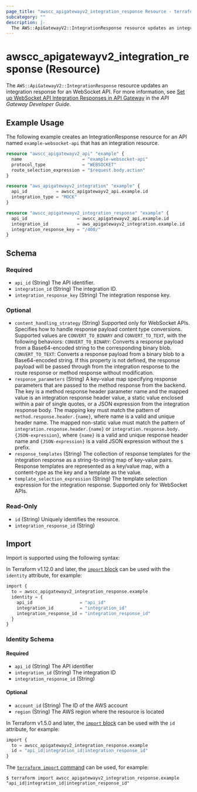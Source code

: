 ```yaml
---
page_title: "awscc_apigatewayv2_integration_response Resource - terraform-provider-awscc"
subcategory: ""
description: |-
  The AWS::ApiGatewayV2::IntegrationResponse resource updates an integration response for an WebSocket API. For more information, see Set up WebSocket API Integration Responses in API Gateway https://docs.aws.amazon.com/apigateway/latest/developerguide/apigateway-websocket-api-integration-responses.html in the API Gateway Developer Guide.
---
```


# awscc_apigatewayv2_integration_response (Resource)

The ``AWS::ApiGatewayV2::IntegrationResponse`` resource updates an integration response for an WebSocket API. For more information, see [Set up WebSocket API Integration Responses in API Gateway](https://docs.aws.amazon.com/apigateway/latest/developerguide/apigateway-websocket-api-integration-responses.html) in the *API Gateway Developer Guide*.

## Example Usage

The following example creates an IntegrationResponse resource for an API named `example-websocket-api` that has an integration resource.

```terraform
resource "awscc_apigatewayv2_api" "example" {
  name                       = "example-websocket-api"
  protocol_type              = "WEBSOCKET"
  route_selection_expression = "$request.body.action"
}

resource "aws_apigatewayv2_integration" "example" {
  api_id           = awscc_apigatewayv2_api.example.id
  integration_type = "MOCK"
}

resource "awscc_apigatewayv2_integration_response" "example" {
  api_id                   = awscc_apigatewayv2_api.example.id
  integration_id           = aws_apigatewayv2_integration.example.id
  integration_response_key = "/400/"
}
```

<!-- schema generated by tfplugindocs -->
## Schema

### Required

- `api_id` (String) The API identifier.
- `integration_id` (String) The integration ID.
- `integration_response_key` (String) The integration response key.

### Optional

- `content_handling_strategy` (String) Supported only for WebSocket APIs. Specifies how to handle response payload content type conversions. Supported values are ``CONVERT_TO_BINARY`` and ``CONVERT_TO_TEXT``, with the following behaviors:
  ``CONVERT_TO_BINARY``: Converts a response payload from a Base64-encoded string to the corresponding binary blob.
  ``CONVERT_TO_TEXT``: Converts a response payload from a binary blob to a Base64-encoded string.
 If this property is not defined, the response payload will be passed through from the integration response to the route response or method response without modification.
- `response_parameters` (String) A key-value map specifying response parameters that are passed to the method response from the backend. The key is a method response header parameter name and the mapped value is an integration response header value, a static value enclosed within a pair of single quotes, or a JSON expression from the integration response body. The mapping key must match the pattern of ``method.response.header.{name}``, where name is a valid and unique header name. The mapped non-static value must match the pattern of ``integration.response.header.{name}`` or ``integration.response.body.{JSON-expression}``, where ``{name}`` is a valid and unique response header name and ``{JSON-expression}`` is a valid JSON expression without the ``$`` prefix.
- `response_templates` (String) The collection of response templates for the integration response as a string-to-string map of key-value pairs. Response templates are represented as a key/value map, with a content-type as the key and a template as the value.
- `template_selection_expression` (String) The template selection expression for the integration response. Supported only for WebSocket APIs.

### Read-Only

- `id` (String) Uniquely identifies the resource.
- `integration_response_id` (String)

## Import

Import is supported using the following syntax:

In Terraform v1.12.0 and later, the [`import` block](https://developer.hashicorp.com/terraform/language/import) can be used with the `identity` attribute, for example:

```terraform
import {
  to = awscc_apigatewayv2_integration_response.example
  identity = {
    api_id                  = "api_id"
    integration_id          = "integration_id"
    integration_response_id = "integration_response_id"
  }
}
```

<!-- schema generated by tfplugindocs -->
### Identity Schema

#### Required

- `api_id` (String) The API identifier
- `integration_id` (String) The integration ID
- `integration_response_id` (String)

#### Optional

- `account_id` (String) The ID of the AWS account
- `region` (String) The AWS region where the resource is located

In Terraform v1.5.0 and later, the [`import` block](https://developer.hashicorp.com/terraform/language/import) can be used with the `id` attribute, for example:

```terraform
import {
  to = awscc_apigatewayv2_integration_response.example
  id = "api_id|integration_id|integration_response_id"
}
```

The [`terraform import` command](https://developer.hashicorp.com/terraform/cli/commands/import) can be used, for example:

```shell
$ terraform import awscc_apigatewayv2_integration_response.example "api_id|integration_id|integration_response_id"
```